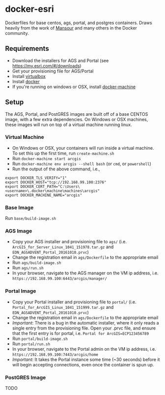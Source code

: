 # docker-esri
Dockerfiles for base centos, ags, portal, and postgres containers.  Draws heavily from the work of [Mansour](https://github.com/mraad/docker-arcgis) and many others in the Docker community.

## Requirements
* Download the installers for AGS and Portal (see https://my.esri.com/#/downloads)
* Get your provisioning file for AGS/Portal
* Install [virtualbox](https://www.virtualbox.org/wiki/Downloads)
* Install [docker](https://docs.docker.com/engine/installation/)
* If you're running on windows or OSX, install [docker-machine](https://docs.docker.com/machine/install-machine/) 

## Setup
The AGS, Portal, and PostGRES images are built off of a base CENTOS image, with a few extra dependencies.  On Windows or OSX machines, these images will run on top of a virtual machine running linux.

### Virtual Machine
* On Windows or OSX, your containers will run inside a virtual machine.  To set this up the first time, run `create-machine.sh`
* Run `docker-machine start arcgis`
* Run `docker-machine env arcgis --shell bash` (or `cmd`, or `powershell`)
* Run the output of the above command, i.e., 
```
export DOCKER_TLS_VERIFY="1"
export DOCKER_HOST="tcp://192.168.99.100:2376"
export DOCKER_CERT_PATH="C:\Users\<username>\.docker\machine\machines\arcgis"
export DOCKER_MACHINE_NAME="arcgis"
```

### Base Image
Run `base/build-image.sh`

### AGS Image
* Copy your AGS installer and provisioning file to `ags/` (i.e. `ArcGIS_for_Server_Linux_1041_151978.tar.gz` and `EDN_AGSADVENT_Portal_20161010.prvc`)
* Change the registration email in `ags/Dockerfile` to the appropriate email
* Run `ags/build-image.sh`
* Run `ags/run.sh`
* In your browser, navigate to the AGS manager on the VM ip address, i.e. `https://192.168.99.100:6443/arcgis/manager/`

### Portal Image
* Copy your Portal installer and provisioning file to `portal/` (i.e. `Portal_for_ArcGIS_Linux_1041_151999.tar.gz`  and `EDN_AGSADVENT_Portal_20161010.prvc`)
* Change the registration email in `ags/Dockerfile` to the appropriate email
* *Important*: There is a bug in the automatic installer, where it only reads a single entry from the provisioning file.  Open your .prvc file, and ensure that the first entry is for portal, i.e. `Portal for ArcGIS=ECP123456789`
* Run `portal/build-image.sh`
* Run `portal/run.sh`
* In your browser, navigate to the Portal admin on the VM ip address, i.e. `https://192.168.99.100:7443/arcgis/home`
* *Important*: It takes the Portal instance some time (~30 seconds) before it will begin accepting connections, even once the container is spun up.

### PostGRES Image
TODO
